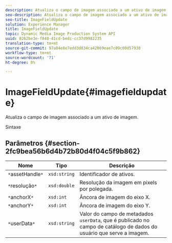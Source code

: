 ```yaml
---
description: Atualiza o campo de imagem associado a um ativo de imagem.
seo-description: Atualiza o campo de imagem associado a um ativo de imagem.
seo-title: ImageFieldUpdate
solution: Experience Manager
title: ImageFieldUpdate
topic: Dynamic Media Image Production System API
uuid: 0262be3e-f840-41cd-bedc-cc37d9982235
translation-type: tm+mt
source-git-commit: 97a84e8e7edd3d834ca42069eae7c09c00d57938
workflow-type: tm+mt
source-wordcount: '71'
ht-degree: 0%

---
```



# ImageFieldUpdate{#imagefieldupdate}

Atualiza o campo de imagem associado a um ativo de imagem.

Sintaxe

## Parâmetros {#section-2fc9bea56b6d4b72b80d4f04c5f9b862}

| Nome | Tipo | Descrição |
|---|---|---|
| `*`assetHandle`*` | `xsd:string` | Identificador de ativos. |
| `*`resolução`*` | `xsd:double` | Resolução da imagem em pixels por polegada. |
| `*`anchorX`*` | `xsd:int` | Âncora de imagem do eixo X. |
| `*`anchorY`*` | `xsd:int` | Âncora de imagem do eixo Y. |
| `*`userData`*` | `xsd:string` | Valor do campo de metadados `userData`, que é publicado no campo de catálogo de dados do usuário que serve a imagem. |

